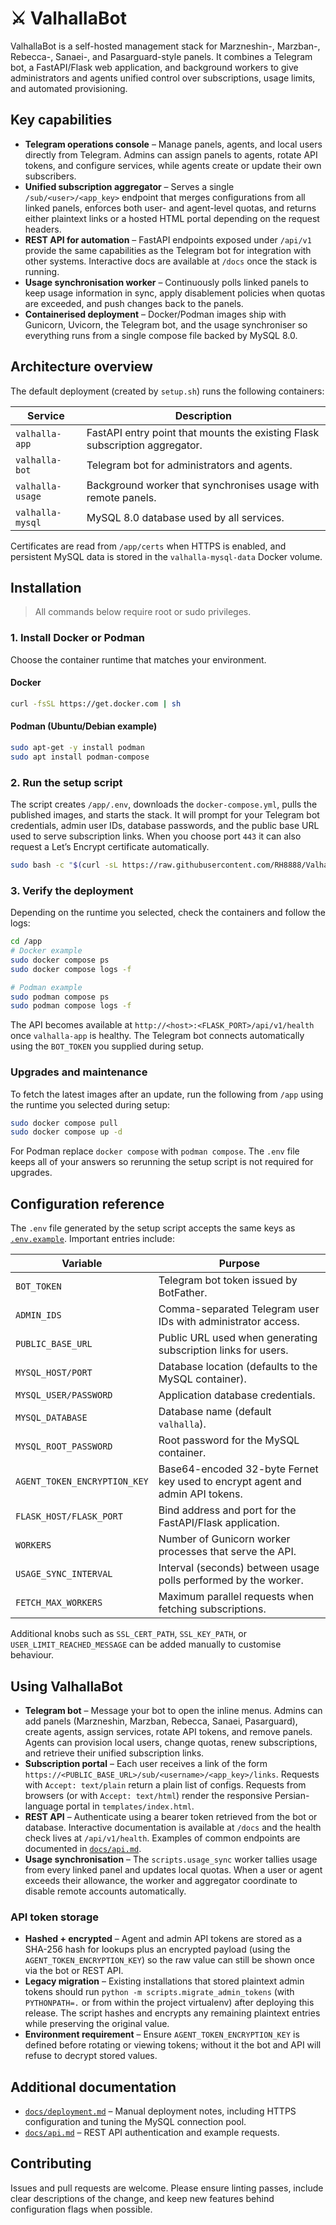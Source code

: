 # ⚔️ ValhallaBot

ValhallaBot is a self-hosted management stack for Marzneshin-, Marzban-, Rebecca-, Sanaei-,
and Pasarguard-style panels. It combines a Telegram bot, a FastAPI/Flask web
application, and background workers to give administrators and agents unified
control over subscriptions, usage limits, and automated provisioning.

## Key capabilities

- **Telegram operations console** – Manage panels, agents, and local users
  directly from Telegram. Admins can assign panels to agents, rotate API tokens,
  and configure services, while agents create or update their own subscribers.
- **Unified subscription aggregator** – Serves a single `/sub/<user>/<app_key>`
  endpoint that merges configurations from all linked panels, enforces both
  user- and agent-level quotas, and returns either plaintext links or a hosted
  HTML portal depending on the request headers.
- **REST API for automation** – FastAPI endpoints exposed under `/api/v1`
  provide the same capabilities as the Telegram bot for integration with other
  systems. Interactive docs are available at `/docs` once the stack is running.
- **Usage synchronisation worker** – Continuously polls linked panels to keep
  usage information in sync, apply disablement policies when quotas are
  exceeded, and push changes back to the panels.
- **Containerised deployment** – Docker/Podman images ship with Gunicorn,
  Uvicorn, the Telegram bot, and the usage synchroniser so everything runs from
  a single compose file backed by MySQL 8.0.

## Architecture overview

The default deployment (created by `setup.sh`) runs the following containers:

| Service            | Description                                                                 |
| ------------------ | --------------------------------------------------------------------------- |
| `valhalla-app`     | FastAPI entry point that mounts the existing Flask subscription aggregator. |
| `valhalla-bot`     | Telegram bot for administrators and agents.                                 |
| `valhalla-usage`   | Background worker that synchronises usage with remote panels.               |
| `valhalla-mysql`   | MySQL 8.0 database used by all services.                                    |

Certificates are read from `/app/certs` when HTTPS is enabled, and persistent
MySQL data is stored in the `valhalla-mysql-data` Docker volume.

## Installation

> All commands below require root or sudo privileges.

### 1. Install Docker or Podman

Choose the container runtime that matches your environment.

#### Docker

```sh
curl -fsSL https://get.docker.com | sh
```

#### Podman (Ubuntu/Debian example)

```sh
sudo apt-get -y install podman
sudo apt install podman-compose
```

### 2. Run the setup script

The script creates `/app/.env`, downloads the `docker-compose.yml`, pulls the
published images, and starts the stack. It will prompt for your Telegram bot
credentials, admin user IDs, database passwords, and the public base URL used to
serve subscription links. When you choose port `443` it can also request a
Let’s Encrypt certificate automatically.

```sh
sudo bash -c "$(curl -sL https://raw.githubusercontent.com/RH8888/Valhallabot/refs/heads/main/setup.sh)"
```

### 3. Verify the deployment

Depending on the runtime you selected, check the containers and follow the logs:

```sh
cd /app
# Docker example
sudo docker compose ps
sudo docker compose logs -f

# Podman example
sudo podman compose ps
sudo podman compose logs -f
```

The API becomes available at `http://<host>:<FLASK_PORT>/api/v1/health` once
`valhalla-app` is healthy. The Telegram bot connects automatically using the
`BOT_TOKEN` you supplied during setup.

### Upgrades and maintenance

To fetch the latest images after an update, run the following from `/app` using
the runtime you selected during setup:

```sh
sudo docker compose pull
sudo docker compose up -d
```

For Podman replace `docker compose` with `podman compose`. The `.env` file keeps
all of your answers so rerunning the setup script is not required for upgrades.

## Configuration reference

The `.env` file generated by the setup script accepts the same keys as
[`.env.example`](./.env.example). Important entries include:

| Variable               | Purpose                                                                 |
| ---------------------- | ------------------------------------------------------------------------ |
| `BOT_TOKEN`            | Telegram bot token issued by BotFather.                                 |
| `ADMIN_IDS`            | Comma-separated Telegram user IDs with administrator access.            |
| `PUBLIC_BASE_URL`      | Public URL used when generating subscription links for users.           |
| `MYSQL_HOST/PORT`      | Database location (defaults to the MySQL container).                    |
| `MYSQL_USER/PASSWORD`  | Application database credentials.                                       |
| `MYSQL_DATABASE`       | Database name (default `valhalla`).                                     |
| `MYSQL_ROOT_PASSWORD`  | Root password for the MySQL container.                                  |
| `AGENT_TOKEN_ENCRYPTION_KEY` | Base64-encoded 32-byte Fernet key used to encrypt agent and admin API tokens. |
| `FLASK_HOST/FLASK_PORT`| Bind address and port for the FastAPI/Flask application.                |
| `WORKERS`              | Number of Gunicorn worker processes that serve the API.                 |
| `USAGE_SYNC_INTERVAL`  | Interval (seconds) between usage polls performed by the worker.         |
| `FETCH_MAX_WORKERS`    | Maximum parallel requests when fetching subscriptions.                  |

Additional knobs such as `SSL_CERT_PATH`, `SSL_KEY_PATH`, or `USER_LIMIT_REACHED_MESSAGE`
can be added manually to customise behaviour.

## Using ValhallaBot

- **Telegram bot** – Message your bot to open the inline menus. Admins can add
  panels (Marzneshin, Marzban, Rebecca, Sanaei, Pasarguard), create agents, assign services, rotate
  API tokens, and remove panels. Agents can provision local users, change
  quotas, renew subscriptions, and retrieve their unified subscription links.
- **Subscription portal** – Each user receives a link of the form
  `https://<PUBLIC_BASE_URL>/sub/<username>/<app_key>/links`. Requests with
  `Accept: text/plain` return a plain list of configs. Requests from browsers
  (or with `Accept: text/html`) render the responsive Persian-language portal in
  `templates/index.html`.
- **REST API** – Authenticate using a bearer token retrieved from the bot or
  database. Interactive documentation is available at `/docs` and the health
  check lives at `/api/v1/health`. Examples of common endpoints are documented
  in [`docs/api.md`](./docs/api.md).
- **Usage synchronisation** – The `scripts.usage_sync` worker tallies usage from
  every linked panel and updates local quotas. When a user or agent exceeds
  their allowance, the worker and aggregator coordinate to disable remote
  accounts automatically.

### API token storage

- **Hashed + encrypted** – Agent and admin API tokens are stored as a SHA-256
  hash for lookups plus an encrypted payload (using the
  `AGENT_TOKEN_ENCRYPTION_KEY`) so the raw value can still be shown once via the
  bot or REST API.
- **Legacy migration** – Existing installations that stored plaintext admin
  tokens should run `python -m scripts.migrate_admin_tokens` (with
  `PYTHONPATH=.` or from within the project virtualenv) after deploying this
  release. The script hashes and encrypts any remaining plaintext entries while
  preserving the original value.
- **Environment requirement** – Ensure `AGENT_TOKEN_ENCRYPTION_KEY` is defined
  before rotating or viewing tokens; without it the bot and API will refuse to
  decrypt stored values.

## Additional documentation

- [`docs/deployment.md`](./docs/deployment.md) – Manual deployment notes,
  including HTTPS configuration and tuning the MySQL connection pool.
- [`docs/api.md`](./docs/api.md) – REST API authentication and example requests.

## Contributing

Issues and pull requests are welcome. Please ensure linting passes, include
clear descriptions of the change, and keep new features behind configuration
flags when possible.
